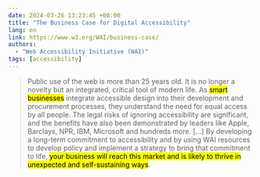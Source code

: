 ```yaml
---
date: 2024-03-26 13:23:45 +00:00
title: "The Business Case for Digital Accessibility"
lang: en
link: https://www.w3.org/WAI/business-case/
authors:
  - "Web Accessibility Initiative (WAI)"
tags: [accessibility]
---
```


> Public use of the web is more than 25 years old. It is no longer a novelty but an integrated, critical tool of modern life. As <mark>smart businesses</mark> integrate accessible design into their development and procurement processes, they understand the need for equal access by all people. The legal risks of ignoring accessibility are significant, and the benefits have also been demonstrated by leaders like Apple, Barclays, NPR, IBM, Microsoft and hundreds more. […] By developing a long-term commitment to accessibility and by using WAI resources to develop policy and implement a strategy to bring that commitment to life, <mark>your business will reach this market and is likely to thrive in unexpected and self-sustaining ways</mark>.
